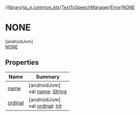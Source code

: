 //[library](../../../../../index.md)/[ss_n.common_ktx](../../../index.md)/[TextToSpeechManager](../../index.md)/[Error](../index.md)/[NONE](index.md)

# NONE

[androidJvm]\
[NONE](index.md)

## Properties

| Name | Summary |
|---|---|
| [name](../-u-n-k-n-o-w-n/index.md#-372974862%2FProperties%2F-435046686) | [androidJvm]<br>val [name](../-u-n-k-n-o-w-n/index.md#-372974862%2FProperties%2F-435046686): [String](https://kotlinlang.org/api/latest/jvm/stdlib/kotlin/-string/index.html) |
| [ordinal](../-u-n-k-n-o-w-n/index.md#-739389684%2FProperties%2F-435046686) | [androidJvm]<br>val [ordinal](../-u-n-k-n-o-w-n/index.md#-739389684%2FProperties%2F-435046686): [Int](https://kotlinlang.org/api/latest/jvm/stdlib/kotlin/-int/index.html) |
